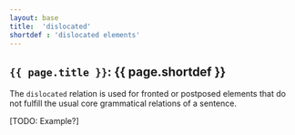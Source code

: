 ```yaml
---
layout: base
title:  'dislocated'
shortdef : 'dislocated elements'
---
```


## `{{ page.title }}`: {{ page.shortdef }}

The `dislocated` relation is used for fronted or postposed elements
that do not fulfill the usual core grammatical relations of a
sentence.

[TODO: Example?]
